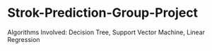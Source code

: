 # Strok-Prediction-Group-Project
Algorithms Involved:
Decision Tree, Support Vector Machine, Linear Regression
